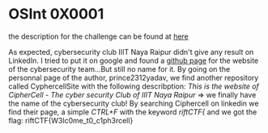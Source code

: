 # OSInt 0X0001

the description for the challenge can be found at [here](https://github.com/riftctf2020/rift2020/blob/master/OSINT/Osint%200x0001)

As expected, cybersecurity club IIIT Naya Raipur didn't give any result on LinkedIn.
I tried to put it on google and found a [github page](https://github.com/prince2312yadav/Ciphersite) for the website of the cybersecurity team...But still no name for it. 
By going on the personnal page of the author, prince2312yadav, we find another repository called CyphercellSite with the following describption: *This is the website of CipherCell - The cyber security Club of IIIT Naya Raipur* => we finally have the name of the cybersecurity club!
By searching Ciphercell on linkedin we find their page, a simple *CTRL+F* with the keyword *riftCTF{* and we got the flag: riftCTF{W3lc0me_t0_c1ph3rcell}